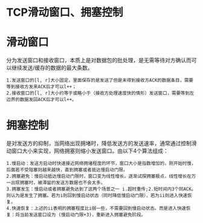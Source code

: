 # TCP滑动窗口、拥塞控制

# 滑动窗口 #
分为发送窗口和接收窗口，本质上是对数据包的批处理，是无需等待对方确认而可以继续发送/缓存的数据的最大条数。

    1.发送窗口的[l, r]大小固定，里面保存的是发送了但是未得到接收方ACK的数据条目，需要等到接收方发来ACK后才可以l++；
    2.接收窗口的[l, r]大小约等于或略小于（接收方处理速度快的情形）发送窗口，需要等到左边界的数据发回ACK后才可以l++。
    
# 拥塞控制 #
是对发送方的抑制，当网络出现拥堵时，降低发送方的发送速率，通常通过控制滑动窗口大小来实现，网络拥塞则缩小发送窗口。由以下4个算法组成：
    
    1.慢启动：发送方启动时快速接近网络拥堵程度的环节，窗口大小是指数增加的，刚开始时慢，后面若不受阻塞则越来越快，直到拥塞或者抵达慢启动门限。
    2.拥塞避免：慢启动抵达慢启动门限时，窗口变为线性增长，逐渐试探拥塞极点，线性增长在万一出现拥塞时，被滞留的发送方数据也不会太多。
    3.拥塞发生：慢启动或者拥塞避免达到了这两个场景之一 i.超时重传;2.短时间内3个同ACK。则认为是发生了拥塞。若为i则回到慢启动状态（同时降低慢启动门限），若为ii则进入快速恢复。
    4.快速恢复：上述的ii表明的拥塞程度比i弱一些，不需要回到慢启动状态。而是进入快速恢复：将当前发送窗口设为 (慢启动门限+3)，重新进入拥塞避免阶段。

